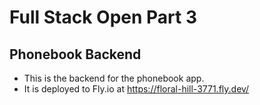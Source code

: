 # Full Stack Open Part 3
## Phonebook Backend

- This is the backend for the phonebook app.
- It is deployed to Fly.io at https://floral-hill-3771.fly.dev/

